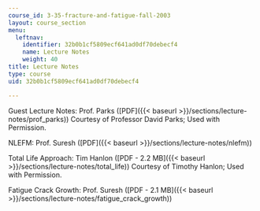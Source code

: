 ```yaml
---
course_id: 3-35-fracture-and-fatigue-fall-2003
layout: course_section
menu:
  leftnav:
    identifier: 32b0b1cf5809ecf641ad0df70debecf4
    name: Lecture Notes
    weight: 40
title: Lecture Notes
type: course
uid: 32b0b1cf5809ecf641ad0df70debecf4

---
```


Guest Lecture Notes: Prof. Parks ([PDF]({{< baseurl >}}/sections/lecture-notes/prof_parks)) Courtesy of Professor David Parks; Used with Permission.

NLEFM: Prof. Suresh ([PDF]({{< baseurl >}}/sections/lecture-notes/nlefm))

Total Life Approach: Tim Hanlon ([PDF - 2.2 MB]({{< baseurl >}}/sections/lecture-notes/total_life)) Courtesy of Timothy Hanlon; Used with Permission.

Fatigue Crack Growth: Prof. Suresh ([PDF - 2.1 MB]({{< baseurl >}}/sections/lecture-notes/fatigue_crack_growth))